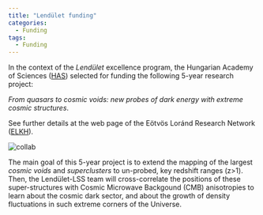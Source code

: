 ```yaml
---
title: "Lendület funding"
categories:
  - Funding
tags:
  - Funding
---
```


In the context of the _Lendület_ excellence program, the Hungarian Academy of Sciences ([HAS](https://mta.hu/english)) selected for funding the following 5-year research project: 

_From quasars to cosmic voids: new probes of dark energy with extreme cosmic structures_. 

See further details at the web page of the Eötvös Loránd Research Network ([ELKH](https://elkh.org/en/news/eight-new-elkh-research-groups-win-grant-to-start-work-as-part-of-the-2022-mta-lendulet-momentum-program/)).

![collab](/assets/images/mta_akovacs.png)

The main goal of this 5-year project is to extend the mapping of the largest _cosmic voids_ and _superclusters_ to un-probed, key redshift ranges (z>1). Then, the Lendület-LSS team will cross-correlate the positions of these super-structures with Cosmic Microwave Backgound (CMB) anisotropies to learn about the cosmic dark sector, and about the growth of density fluctuations in such extreme corners of the Universe.
